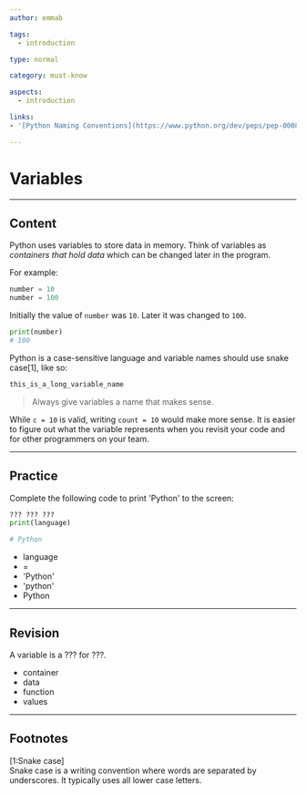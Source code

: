 ```yaml
---
author: emmab

tags:
  - introduction

type: normal

category: must-know

aspects:
  - introduction

links:
- '[Python Naming Conventions](https://www.python.org/dev/peps/pep-0008/#prescriptive-naming-conventions){documentation}'

---
```


# Variables

---
## Content

Python uses variables to store data in memory. Think of variables as *containers that hold data* which can be changed later in the program.

For example:

```python
number = 10
number = 100
```

Initially the value of `number` was `10`. Later it was changed to `100`.

```python
print(number)
# 100
```

Python is a case-sensitive language and variable names should use snake case[1], like so:

```python
this_is_a_long_variable_name
```

> Always give variables a name that makes sense. 

While `c = 10` is valid, writing `count = 10` would make more sense. It is easier to figure out what the variable represents when you revisit your code and for other programmers on your team.

---
## Practice

Complete the following code to print 'Python' to the screen:

```python
??? ??? ???
print(language)

# Python
```
* language
* =
* 'Python'
* 'python'
* Python

---
## Revision

A variable is a ??? for ???.

* container
* data
* function
* values

---	
## Footnotes	

[1:Snake case]	
Snake case is a writing convention where words are separated by underscores. It typically uses all lower case letters.